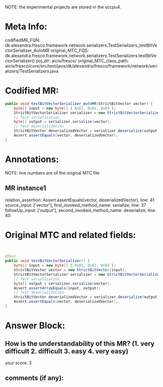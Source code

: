 NOTE: the experimental projects are stored in the sccpu4.

# Meta Info:
codifiedMR_FQN:
dk.alexandra.fresco.framework.network.serializers.TestSerializers_testBitVectorSerializer_AutoMR
original_MTC_FQS:
dk.alexandra.fresco.framework.network.serializers.TestSerializers.testBitVectorSerializer()
poj_dir:
aicis/fresco/
original_MTC_class_path:
aicis/fresco/core/src/test/java/dk/alexandra/fresco/framework/network/serializers/TestSerializers.java

# Codified MR:
```java
public void testBitVectorSerializer_AutoMR(StrictBitVector vector) {
    byte[] input = new byte[] { 0x01, 0x02, 0x03 };
    StrictBitVectorSerializer serializer = new StrictBitVectorSerializer();
    // Test serialization
    byte[] output = serializer.serialize(vector);
    // Test deserialization
    StrictBitVector deserializedVector = serializer.deserialize(output);
    Assert.assertEquals(vector, deserializedVector);
}
```

# Annotations:
NOTE: line numbers are of the original MTC file
## MR instance1
relation_assertion: Assert.assertEquals(vector, deserializedVector), line: 41 
source_input: ['vector'], first_invoked_method_name: serialize, line: 37 
followUp_input: ['output'], second_invoked_method_name: deserialize, line: 40 


# Original MTC and related fields:
```java


@Test
public void testBitVectorSerializer() {
    byte[] input = new byte[] { 0x01, 0x02, 0x03 };
    StrictBitVector vector = new StrictBitVector(input);
    StrictBitVectorSerializer serializer = new StrictBitVectorSerializer();
    // Test serialization
    byte[] output = serializer.serialize(vector);
    Assert.assertArrayEquals(input, output);
    // Test deserialization
    StrictBitVector deserializedVector = serializer.deserialize(output);
    Assert.assertEquals(vector, deserializedVector);
}

```


# Answer Block: 
## How is the understandability of this MR? (1. very difficult 2. difficult 3. easy 4. very easy)
your score: 3
 
## comments (if any): 
```txt

```